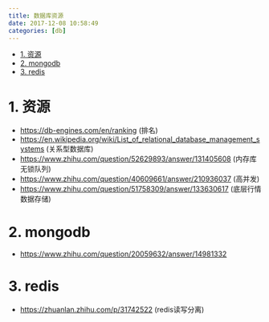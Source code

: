 ```yaml
---
title: 数据库资源
date: 2017-12-08 10:58:49
categories: [db]
---
```


<!-- TOC -->

- [1. 资源](#1-资源)
- [2. mongodb](#2-mongodb)
- [3. redis](#3-redis)

<!-- /TOC -->


<a id="markdown-1-资源" name="1-资源"></a>
# 1. 资源

* https://db-engines.com/en/ranking (排名)
* https://en.wikipedia.org/wiki/List_of_relational_database_management_systems (关系型数据库)
* https://www.zhihu.com/question/52629893/answer/131405608 (内存库无锁队列)
* https://www.zhihu.com/question/40609661/answer/210936037 (高并发)
* https://www.zhihu.com/question/51758309/answer/133630617 (底层行情数据存储)

<a id="markdown-2-mongodb" name="2-mongodb"></a>
# 2. mongodb

* https://www.zhihu.com/question/20059632/answer/14981332

<a id="markdown-3-redis" name="3-redis"></a>
# 3. redis

* https://zhuanlan.zhihu.com/p/31742522 (redis读写分离)

